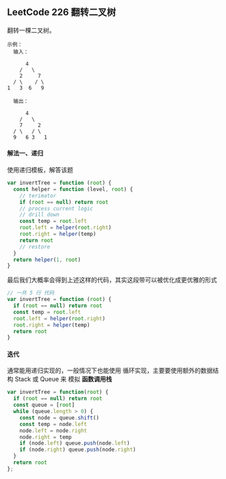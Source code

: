 <h2 id="1">LeetCode 226 翻转二叉树</h2>
翻转一棵二叉树。

    示例：
      输入：

          4
        /   \
        2     7
      / \    / \
    1   3  6   9
      
      输出：

          4
        /   \
        7     2
      / \   / \
      9   6 3   1

#### 解法一、递归
使用递归模板，解答该题

```javascript
var invertTree = function (root) {
  const helper = function (level, root) {
    // terimator
    if (root == null) return root
    // process current logic
    // drill down
    const temp = root.left
    root.left = helper(root.right)
    root.right = helper(temp)
    return root
    // restore
  }
  return helper(1, root)
}
```

最后我们大概率会得到上述这样的代码，其实这段带可以被优化成更优雅的形式

```javascript
// 一共 5 行 代码
var invertTree = function (root) {
  if (root == null) return root
  const temp = root.left
  root.left = helper(root.right)
  root.right = helper(temp)
  return root
}
```

#### 迭代
通常能用递归实现的，一般情况下也能使用 循环实现，主要要使用额外的数据结构 Stack 或 Queue 来 模拟 **函数调用栈**

```javascript
var invertTree = function(root) {
  if (root == null) return root
  const queue = [root]
  while (queue.length > 0) {
    const node = queue.shift()
    const temp = node.left
    node.left = node.right
    node.right = temp
    if (node.left) queue.push(node.left)
    if (node.right) queue.push(node.right)
  }
  return root
};
```